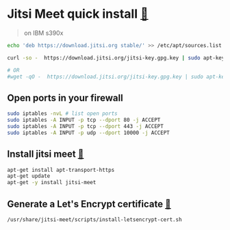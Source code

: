 # Jitsi Meet quick install [:link:](https://github.com/jitsi/jitsi-meet/blob/master/doc/quick-install.md#jitsi-meet-quick-install)
> on IBM s390x

```bash
echo 'deb https://download.jitsi.org stable/' >> /etc/apt/sources.list.d/jitsi-stable.list

curl -so -  https://download.jitsi.org/jitsi-key.gpg.key | sudo apt-key add -

# OR
#wget -qO -  https://download.jitsi.org/jitsi-key.gpg.key | sudo apt-key add -
```

## Open ports in your firewall
```bash
sudo iptables -nvL # list open ports
sudo iptables -A INPUT -p tcp --dport 80 -j ACCEPT
sudo iptables -A INPUT -p tcp --dport 443 -j ACCEPT
sudo iptables -A INPUT -p udp --dport 10000 -j ACCEPT
```

## Install jitsi meet [:link:](https://github.com/jitsi/jitsi-meet/blob/master/doc/quick-install.md#install-jitsi-meet)

```bash
apt-get install apt-transport-https
apt-get update
apt-get -y install jitsi-meet
```

## Generate a Let's Encrypt certificate [:link:](https://github.com/jitsi/jitsi-meet/blob/master/doc/quick-install.md#generate-a-lets-encrypt-certificate-optional-recommended)

```bash
/usr/share/jitsi-meet/scripts/install-letsencrypt-cert.sh
```
